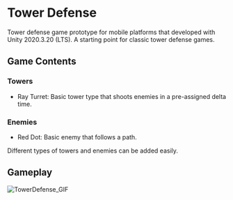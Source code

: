 # Tower Defense
Tower defense game prototype for mobile platforms that developed with Unity 2020.3.20 (LTS). A starting point for classic tower defense games.

## Game Contents

### Towers
- Ray Turret: Basic tower type that shoots enemies in a pre-assigned delta time.

### Enemies
- Red Dot: Basic enemy that follows a path.

Different types of towers and enemies can be added easily.

## Gameplay
![TowerDefense_GIF](https://user-images.githubusercontent.com/47994087/137585755-420af088-eb76-49b5-be2a-dc1fbc03da4a.gif)
